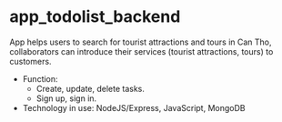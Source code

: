 # app_todolist_backend

App helps users to search for tourist attractions and tours in Can Tho, collaborators can introduce their services (tourist attractions, tours) to customers.

- Function:
  + Create, update, delete tasks.
  + Sign up, sign in.
- Technology in use: NodeJS/Express, JavaScript, MongoDB
